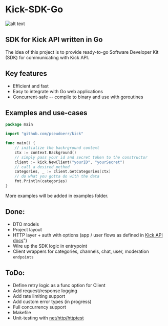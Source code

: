 # Kick-SDK-Go  
![alt text](kick-sdk-go.png)

## SDK for Kick API written in Go

The idea of this project is to provide ready-to-go Software Developer Kit (SDK) for communicating with Kick API. 
 
## Key features 

- Efficient and fast  
- Easy to integrate with Go web applications 
- Concurrent-safe -- compile to binary and use with goroutines 

## Examples and use-cases 

```go
package main 

import "github.com/pseudoerr/kick" 

func main() { 
	// initialize the backrground context
	ctx := context.Background()
	// simply pass your id and secret token to the constructor
	client := kick.NewClient("yourID", "yourSecret")
	// call a desired method
	categories, _ := client.GetCategories(ctx) 
    // do what you gotta do with the data
	fmt.Println(categories)
}
``` 
More examples will be added in examples folder.

## Done: 

- DTO models 
- Project layout 
- HTTP layer + auth with options (app / user flows as defined in [Kick API docs]("https://docs.kick.com/getting-started/generating-tokens-oauth2-flow)") 
- Wire up the SDK logic in entrypoint 
- Client wrappers for categories, channels, chat, user, moderation `endpoints`

## ToDo:  
- Define retry logic as a func option for Client
- Add request/response logging
- Add rate limiting support
- Add custom error types (in progress) 
- Full concurrency support 
- Makefile 
- Unit-testing with [net/http/httptest](https://pkg.go.dev/net/http/httptest)